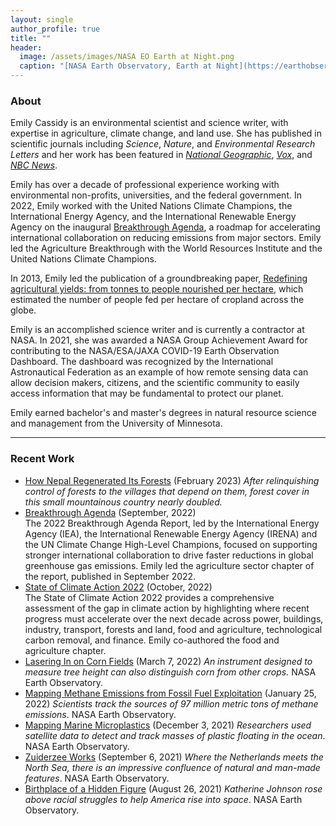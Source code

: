 ```yaml
---
layout: single
author_profile: true
title: ""
header:
  image: /assets/images/NASA EO Earth at Night.png
  caption: "[NASA Earth Observatory, Earth at Night](https://earthobservatory.nasa.gov/features/NightLights)"
---
```


### About
Emily Cassidy is an environmental scientist and science writer, with expertise in agriculture, climate change, and land use. She has published in scientific journals including *Science*, *Nature*, and *Environmental Research Letters* and her work has been featured in [_National Geographic_](https://www.nationalgeographic.com/foodfeatures/feeding-9-billion/), [_Vox_](https://www.vox.com/2014/8/21/6053187/cropland-map-food-fuel-animal-feed), and [_NBC News_](https://www.nbcnews.com/sciencemain/feed-4-billion-more-skip-meat-milk-eggs-study-says-6c10848930). 

Emily has over a decade of professional experience working with environmental non-profits, universities, and the federal government. In 2022, Emily worked with the United Nations Climate Champions, the International Energy Agency, and the International Renewable Energy Agency on the inaugural [Breakthrough Agenda](https://www.iea.org/reports/breakthrough-agenda-report-2022), a roadmap for accelerating international collaboration on reducing emissions from major sectors. Emily led the Agriculture Breakthrough with the World Resources Institute and the United Nations Climate Champions. 

In 2013, Emily led the publication of a groundbreaking paper, [Redefining agricultural yields: from tonnes to people nourished per hectare](https://doi.org/10.1088/1748-9326/8/3/034015), which estimated the number of people fed per hectare of cropland across the globe. 

Emily is an accomplished science writer and is currently a contractor at NASA. In 2021, she was awarded a NASA Group Achievement Award for contributing to the NASA/ESA/JAXA COVID-19 Earth Observation Dashboard. The dashboard was recognized by the International Astronautical Federation as an example of how remote sensing data can allow decision makers, citizens, and the scientific community to easily access information that may be fundamental to protect our planet.

Emily earned bachelor's and master's degrees in natural resource science and management from the University of Minnesota. 

---
### Recent Work 
- [How Nepal Regenerated Its Forests](https://earthobservatory.nasa.gov/images/150937/how-nepal-regenerated-its-forests) (February 2023) *After relinquishing control of forests to the villages that depend on them, forest cover in this small mountainous country nearly doubled.*
- [Breakthrough Agenda](https://www.iea.org/reports/breakthrough-agenda-report-2022) (September, 2022)
  <br>The 2022 Breakthrough Agenda Report, led by the International Energy Agency (IEA), the International Renewable Energy Agency (IRENA) and the UN Climate Change High-Level Champions, focused on supporting stronger international collaboration to drive faster reductions in global greenhouse gas emissions. Emily led the agriculture sector chapter of the report, published in September 2022. 
- [State of Climate Action 2022](https://www.wri.org/research/state-climate-action-2022) (October, 2022)
  <br>The State of Climate Action 2022 provides a comprehensive assessment of the gap in climate action by highlighting where recent progress must accelerate over the next decade across power, buildings, industry, transport, forests and land, food and agriculture, technological carbon removal, and finance. Emily co-authored the food and agriculture chapter.
- [Lasering In on Corn Fields](https://earthobservatory.nasa.gov/images/149538/lasering-in-on-corn-fields) (March 7, 2022) *An instrument designed to measure tree height can also distinguish corn from other crops.* NASA Earth Observatory.
- [Mapping Methane Emissions from Fossil Fuel Exploitation](https://earthobservatory.nasa.gov/images/149374/mapping-methane-emissions-from-fossil-fuel-exploitation) (January 25, 2022) *Scientists track the sources of 97 million metric tons of methane emissions*. NASA Earth Observatory.
- [Mapping Marine Microplastics](https://earthobservatory.nasa.gov/images/149163/mapping-marine-microplastics) (December 3, 2021) *Researchers used satellite data to detect and track masses of plastic floating in the ocean*. NASA Earth Observatory.
- [Zuiderzee Works](https://earthobservatory.nasa.gov/images/148799/zuiderzee-works) (September 6, 2021) *Where the Netherlands meets the North Sea, there is an impressive confluence of natural and man-made features*. NASA Earth Observatory.
- [Birthplace of a Hidden Figure](https://earthobservatory.nasa.gov/images/148738/birthplace-of-a-hidden-figure) (August 26, 2021) *Katherine Johnson rose above racial struggles to help America rise into space*. NASA Earth Observatory.





